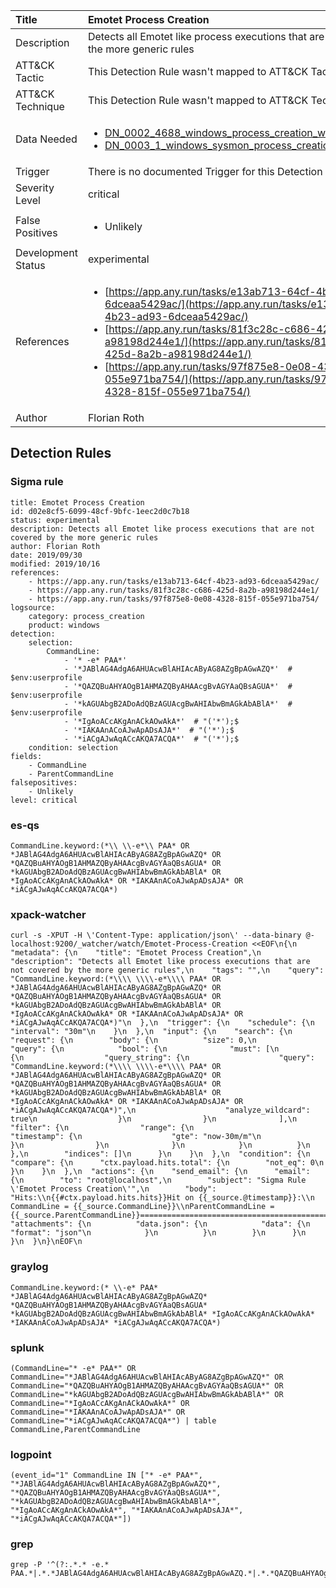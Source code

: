 | Title                | Emotet Process Creation                                                                                                                                                 |
|:---------------------|:------------------------------------------------------------------------------------------------------------------------------------------------------------|
| Description          | Detects all Emotet like process executions that are not covered by the more generic rules                                                                                                                                           |
| ATT&amp;CK Tactic    |   This Detection Rule wasn't mapped to ATT&amp;CK Tactic yet  |
| ATT&amp;CK Technique |  This Detection Rule wasn't mapped to ATT&amp;CK Technique yet  |
| Data Needed          | <ul><li>[DN_0002_4688_windows_process_creation_with_commandline](../Data_Needed/DN_0002_4688_windows_process_creation_with_commandline.md)</li><li>[DN_0003_1_windows_sysmon_process_creation](../Data_Needed/DN_0003_1_windows_sysmon_process_creation.md)</li></ul>  |
| Trigger              |  There is no documented Trigger for this Detection Rule yet  |
| Severity Level       | critical |
| False Positives      | <ul><li>Unlikely</li></ul>  |
| Development Status   | experimental |
| References           | <ul><li>[https://app.any.run/tasks/e13ab713-64cf-4b23-ad93-6dceaa5429ac/](https://app.any.run/tasks/e13ab713-64cf-4b23-ad93-6dceaa5429ac/)</li><li>[https://app.any.run/tasks/81f3c28c-c686-425d-8a2b-a98198d244e1/](https://app.any.run/tasks/81f3c28c-c686-425d-8a2b-a98198d244e1/)</li><li>[https://app.any.run/tasks/97f875e8-0e08-4328-815f-055e971ba754/](https://app.any.run/tasks/97f875e8-0e08-4328-815f-055e971ba754/)</li></ul>  |
| Author               | Florian Roth |


## Detection Rules

### Sigma rule

```
title: Emotet Process Creation
id: d02e8cf5-6099-48cf-9bfc-1eec2d0c7b18
status: experimental
description: Detects all Emotet like process executions that are not covered by the more generic rules
author: Florian Roth
date: 2019/09/30
modified: 2019/10/16
references:
    - https://app.any.run/tasks/e13ab713-64cf-4b23-ad93-6dceaa5429ac/
    - https://app.any.run/tasks/81f3c28c-c686-425d-8a2b-a98198d244e1/
    - https://app.any.run/tasks/97f875e8-0e08-4328-815f-055e971ba754/
logsource:
    category: process_creation
    product: windows
detection:
    selection:
        CommandLine:
            - '* -e* PAA*'
            - '*JABlAG4AdgA6AHUAcwBlAHIAcAByAG8AZgBpAGwAZQ*'  # $env:userprofile
            - '*QAZQBuAHYAOgB1AHMAZQByAHAAcgBvAGYAaQBsAGUA*'  # $env:userprofile
            - '*kAGUAbgB2ADoAdQBzAGUAcgBwAHIAbwBmAGkAbABlA*'  # $env:userprofile
            - '*IgAoACcAKgAnACkAOwAkA*'  # "('*');$
            - '*IAKAAnACoAJwApADsAJA*'  # "('*');$
            - '*iACgAJwAqACcAKQA7ACQA*'  # "('*');$
    condition: selection
fields:
    - CommandLine
    - ParentCommandLine
falsepositives:
    - Unlikely
level: critical

```





### es-qs
    
```
CommandLine.keyword:(*\\ \\-e*\\ PAA* OR *JABlAG4AdgA6AHUAcwBlAHIAcAByAG8AZgBpAGwAZQ* OR *QAZQBuAHYAOgB1AHMAZQByAHAAcgBvAGYAaQBsAGUA* OR *kAGUAbgB2ADoAdQBzAGUAcgBwAHIAbwBmAGkAbABlA* OR *IgAoACcAKgAnACkAOwAkA* OR *IAKAAnACoAJwApADsAJA* OR *iACgAJwAqACcAKQA7ACQA*)
```


### xpack-watcher
    
```
curl -s -XPUT -H \'Content-Type: application/json\' --data-binary @- localhost:9200/_watcher/watch/Emotet-Process-Creation <<EOF\n{\n  "metadata": {\n    "title": "Emotet Process Creation",\n    "description": "Detects all Emotet like process executions that are not covered by the more generic rules",\n    "tags": "",\n    "query": "CommandLine.keyword:(*\\\\ \\\\-e*\\\\ PAA* OR *JABlAG4AdgA6AHUAcwBlAHIAcAByAG8AZgBpAGwAZQ* OR *QAZQBuAHYAOgB1AHMAZQByAHAAcgBvAGYAaQBsAGUA* OR *kAGUAbgB2ADoAdQBzAGUAcgBwAHIAbwBmAGkAbABlA* OR *IgAoACcAKgAnACkAOwAkA* OR *IAKAAnACoAJwApADsAJA* OR *iACgAJwAqACcAKQA7ACQA*)"\n  },\n  "trigger": {\n    "schedule": {\n      "interval": "30m"\n    }\n  },\n  "input": {\n    "search": {\n      "request": {\n        "body": {\n          "size": 0,\n          "query": {\n            "bool": {\n              "must": [\n                {\n                  "query_string": {\n                    "query": "CommandLine.keyword:(*\\\\ \\\\-e*\\\\ PAA* OR *JABlAG4AdgA6AHUAcwBlAHIAcAByAG8AZgBpAGwAZQ* OR *QAZQBuAHYAOgB1AHMAZQByAHAAcgBvAGYAaQBsAGUA* OR *kAGUAbgB2ADoAdQBzAGUAcgBwAHIAbwBmAGkAbABlA* OR *IgAoACcAKgAnACkAOwAkA* OR *IAKAAnACoAJwApADsAJA* OR *iACgAJwAqACcAKQA7ACQA*)",\n                    "analyze_wildcard": true\n                  }\n                }\n              ],\n              "filter": {\n                "range": {\n                  "timestamp": {\n                    "gte": "now-30m/m"\n                  }\n                }\n              }\n            }\n          }\n        },\n        "indices": []\n      }\n    }\n  },\n  "condition": {\n    "compare": {\n      "ctx.payload.hits.total": {\n        "not_eq": 0\n      }\n    }\n  },\n  "actions": {\n    "send_email": {\n      "email": {\n        "to": "root@localhost",\n        "subject": "Sigma Rule \'Emotet Process Creation\'",\n        "body": "Hits:\\n{{#ctx.payload.hits.hits}}Hit on {{_source.@timestamp}}:\\n      CommandLine = {{_source.CommandLine}}\\nParentCommandLine = {{_source.ParentCommandLine}}================================================================================\\n{{/ctx.payload.hits.hits}}",\n        "attachments": {\n          "data.json": {\n            "data": {\n              "format": "json"\n            }\n          }\n        }\n      }\n    }\n  }\n}\nEOF\n
```


### graylog
    
```
CommandLine.keyword:(* \\-e* PAA* *JABlAG4AdgA6AHUAcwBlAHIAcAByAG8AZgBpAGwAZQ* *QAZQBuAHYAOgB1AHMAZQByAHAAcgBvAGYAaQBsAGUA* *kAGUAbgB2ADoAdQBzAGUAcgBwAHIAbwBmAGkAbABlA* *IgAoACcAKgAnACkAOwAkA* *IAKAAnACoAJwApADsAJA* *iACgAJwAqACcAKQA7ACQA*)
```


### splunk
    
```
(CommandLine="* -e* PAA*" OR CommandLine="*JABlAG4AdgA6AHUAcwBlAHIAcAByAG8AZgBpAGwAZQ*" OR CommandLine="*QAZQBuAHYAOgB1AHMAZQByAHAAcgBvAGYAaQBsAGUA*" OR CommandLine="*kAGUAbgB2ADoAdQBzAGUAcgBwAHIAbwBmAGkAbABlA*" OR CommandLine="*IgAoACcAKgAnACkAOwAkA*" OR CommandLine="*IAKAAnACoAJwApADsAJA*" OR CommandLine="*iACgAJwAqACcAKQA7ACQA*") | table CommandLine,ParentCommandLine
```


### logpoint
    
```
(event_id="1" CommandLine IN ["* -e* PAA*", "*JABlAG4AdgA6AHUAcwBlAHIAcAByAG8AZgBpAGwAZQ*", "*QAZQBuAHYAOgB1AHMAZQByAHAAcgBvAGYAaQBsAGUA*", "*kAGUAbgB2ADoAdQBzAGUAcgBwAHIAbwBmAGkAbABlA*", "*IgAoACcAKgAnACkAOwAkA*", "*IAKAAnACoAJwApADsAJA*", "*iACgAJwAqACcAKQA7ACQA*"])
```


### grep
    
```
grep -P '^(?:.*.* -e.* PAA.*|.*.*JABlAG4AdgA6AHUAcwBlAHIAcAByAG8AZgBpAGwAZQ.*|.*.*QAZQBuAHYAOgB1AHMAZQByAHAAcgBvAGYAaQBsAGUA.*|.*.*kAGUAbgB2ADoAdQBzAGUAcgBwAHIAbwBmAGkAbABlA.*|.*.*IgAoACcAKgAnACkAOwAkA.*|.*.*IAKAAnACoAJwApADsAJA.*|.*.*iACgAJwAqACcAKQA7ACQA.*)'
```



